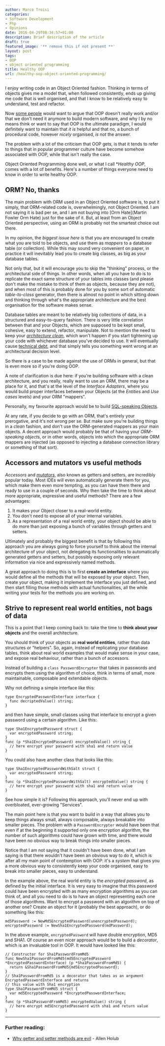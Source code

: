 ```yaml
---
author: Marco Troisi
categories:
- Software Development
- Php
- Opinions
date: 2016-04-29T08:34:57+01:00
description: Brief description of the article
draft: true
featured_image: '** remove this if not present **'
layout: post
tags:
- OOP
- object oriented programming
title: Healthy OOP
url: /healthy-oop-object-oriented-programming/
---
```

I enjoy writing code in an Object Oriented fashion. Thinking in terms of objects gives me
a model that, when followed consistently, ends up giving me code that is well organised,
and that I know to be relatively easy to understand, test and refactor.

Now [some people](https://mcollina.github.io/we-are-not-object-oriented-anymore/
) would want to argue that OOP doesn't really work and/or that we don't need it anymore
to build modern software, and why I by no means think or want to say that OOP is the ultimate
paradigm, I would definitely want to maintain that *it is* helpful and that no, a bunch of
procedural code, however *nicely* organised, *is not* the answer.

The problem with a lot of the criticism that OOP gets, is that it tends to refer to things that in
popular programmer culture have become somehow associated with OOP, while that isn't really the case.

Object Oriented Programming done well, or what I call **Healthy OOP*, comes with a lot of benefits.
Here's a number of things everyone need to know in order to write healthy OOP.

## ORM? No, thanks

The main problem with ORM used in an Object Oriented software is, to put it simply, that ORM-related
code is, overwhelmingly, not Object Oriented. I am not saying it is bad per se, and I am not buying into
[Orm Hate](Martin Fowler Orm Hate) just for the sake of it. But, at least from an Object Oriented perspective,
using an ORM is probably not the smartest choice out there.

In my opinion, the *biggest issue here* is that you are encouraged to create what you are told to be objects,
and use them as *mappers* to a database table (or collection). While this may sound very convenient
on paper, in practice it will inevitably lead you to create big classes, as big as your database tables.

Not only that, but it will encourage you to skip the "thinking" process, or the architectural side of things.
In other words, when all you have to do is to replicate the exact same structure of your tables into classes
(and please don't make the mistake to think of them as objects, because they are not), and when most of this is
probably done for you by some sort of automatic *table-to-class* generator, then there is almost no point
in which sitting down and thinking through what's the appropriate architecture and the best organisation for the
software makes sense.

Database tables are meant to be relatively big collections of data, in a structured and easy-to-query fashion. There is
very little correlation between that and your Objects, which are supposed to be kept small, cohesive, easy to extend,
refactor, manipulate. Not to mention the need to keep your [*architecture clean*](https://blog.8thlight.com/uncle-bob/2012/08/13/the-clean-architecture.html), which won't happen if you start
tightening up your code with whichever database you've decided to use. It will eventually cause [technical debt](http://marcotroisi.com/technical-debt-is-not-a-unicorn/), and that simply tells you something went wrong
at an architectural decision level.

So there is a case to be made against the use of ORMs in general, but that is even more so if you're doing OOP.

A note of clarification is due here: if you're building software with a clean architecture, and you really, really want to use
an ORM, there may be a place for it, and that's at the level of the *Interface Adapters*, where you would build proper interfaces
between your Objects (at the *Entities* and *Use cases* levels) and your ORM "mappers".

Personally, my favourite approach would be to build [SQL-speaking Objects](http://www.yegor256.com/2014/12/01/orm-offensive-anti-pattern.html).

At any rate, if you decide to go with an ORM, that's entirely your prerogative, and it's not wrong per se. But make sure
you're building things in a *clean* fashion, and don't use the ORM-generated mappers as your main objects. A decent approach would
probably be that of having your *ORM-speaking objects*, or in other words, objects into which the appropriate ORM mappers are injected (as
opposed to injecting a database connection library or something of that sort).

## Accessors and mutators vs useful methods

*Accessors* and [*mutators*](https://en.wikipedia.org/wiki/Mutator_method),
also known as getters and setters, are incredibly popular today. Most IDEs will even
automatically generate them for you, which make them even more tempting, as you can
have them there and ready to use in a couple of seconds. Why then take the time to think
about more appropriate, expressive and useful methods? There are a few advantages:

1. It makes your Object closer to a real-world entity.
2. You don't need to expose all of your internal variables.
3. As a representation of a real world entity, your object should be able to do more
than just exposing a bunch of variables through getters and setters.

Ultimately and probably the biggest benefit is that by following this approach you
are always going to force yourself to think about the internal architecture of your object,
not delegating its functionalities to automatically generated getters and setters,
but possibly exposing only relevant information via nice and expressively named methods.

A great approach to doing this is to first **create an interface** where you would define
all the methods that will be exposed by your object. Then, create your object,
making it implement the interface you just defined, and then start filling those methods
with actual functionalities, all the while writing your tests for the methods you are
working on.

## Strive to represent real world entities, not bags of data

This is a point that I keep coming back to: take the time to **think about your objects** and the
overall architecture.

You should think of your objects as **real world entities**, rather than data structures or "helpers".
So, again, instead of replicating your database tables, think about real world examples that
would make sense in your case, and expose real behaviour, rather than a bunch of accessors.

Instead of building a `class PasswordEncrypter` that takes in passwords and encrypts them
using the algorithm of choice, think in terms of small, more maintainable, composable and extendable objects.

Why not defining a simple interface like this:

```
type EncryptedPasswordInterface interface {
  func decriptedValue() string;
}
```

and then have simple, small classes using that interface to encrypt a given password using a certain algorithm. Like this:

```
type Sha1EncryptedPassword struct {
  var encryptedPassword string;  
}
func (p *Sha1EncryptedPassword) encryptedValue() string {
  // here encrypt your password with sha1 and return value
}
```

You could also have another class that looks like this:

```
type Sha1EncryptedPasswordWithSalt struct {
  var encryptedPassword string;
}
func (p *Sha1EncryptedPasswordWithSalt) encryptedValue() string {
  // here encrypt your password with sha1 and return value
}
```

See how simple it is? Following this approach, you'll never end up with overbloated, ever-growing "Services".

The main point here is that you want to build in a way that allows you to keep things always small, always composable,
always breakable into smaller pieces. The problem with a `PasswordEncrypter` would have been that even if
at the beginning it supported only one encryption algorithm, the number of such algorithms could have grown with time,
and there would have been no obvious way to break things into smaller pieces.

Notice that I am not saying that it couldn't have been done, what I am saying is that there wouldn't have been an obvious
way to do it, which is after all my main point of contemption with OOP: it's a *system* that gives you a more obvious way to
consistently keep your code organised, easy to break into smaller pieces, easy to understand.

In the example above, the real world entity is the *encrypted password*, as defined by the initial interface. It is very easy to
imagine that this password could have been encrypted with as many encryption algorithms as you can think of, and all you need to do
is to have an object representing each one of those algorithms. Want to encrypt a password with an algorithm on top of another one?
Create an object for it (probably the best approach), or do something like this:

```
md5Password := NewMd5EncryptedPassword(unencryptedPassword);
encryptedPassword := NewSha1EncryptedPassword(mdPassword);
```

In the above example, `encryptedPassword` will have double encryption, MD5 and SHA1. Of course an even nicer approach would be
to build a *decorator*, which is an invaluable tool in OOP. It would have looked like this:

```
// Constructor for Sha1PasswordFromMd5
func NewSha1PasswordFromMd5(md5EncryptedPassword *EncryptedPasswordInterface) (p *Sha1PasswordFromMd5) {
  return &Sha1PasswordFromMd5{md5EncryptedPassword};
}
// Sha1PasswordFromMd5 is a decorator that takes as an argument EncryptedPasswordInterface and returns
// this value with Sha1 encryption
type Sha1PasswordFromMd5 struct {
  var md5EncryptedPassword *EncryptedPasswordInterface;
}
func (p *Sha1PasswordFromMd5) encryptedValue() string {
  // here encrypt md5EncryptedPassword with sha1 and return value
}
```
***

### Further reading:

* [Why getter and setter methods are evil](http://www.javaworld.com/article/2073723/core-java/why-getter-and-setter-methods-are-evil.html) - Allen Holub
